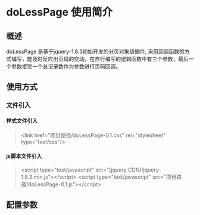 doLessPage 使用简介
=====================

概述
------------
  doLessPage 是基于jquery-1.8.3初始开发的分页对象级插件, 采用回调函数的方式编写，能及时反应出页码的变动，在自行编写的逻辑函数中有三个参数，最后一个参数接受一个总记录数作为参数进行页码回调。
  
使用方式
------------
### 文件引入
#### 样式文件引入
>\<link href="项目路径/doLessPage-0.1.css" rel="stylesheet" type="text/css"/\>
#### js脚本文件引入
>\<script type="text/javascript" src="(jquery CDN)/jquery-1.8.3.min.js"\>\</script\>
>\<script type="text/javascript" src="项目路径/doLessPage-0.1.js"\>\</script\>

配置参数
------------
  
